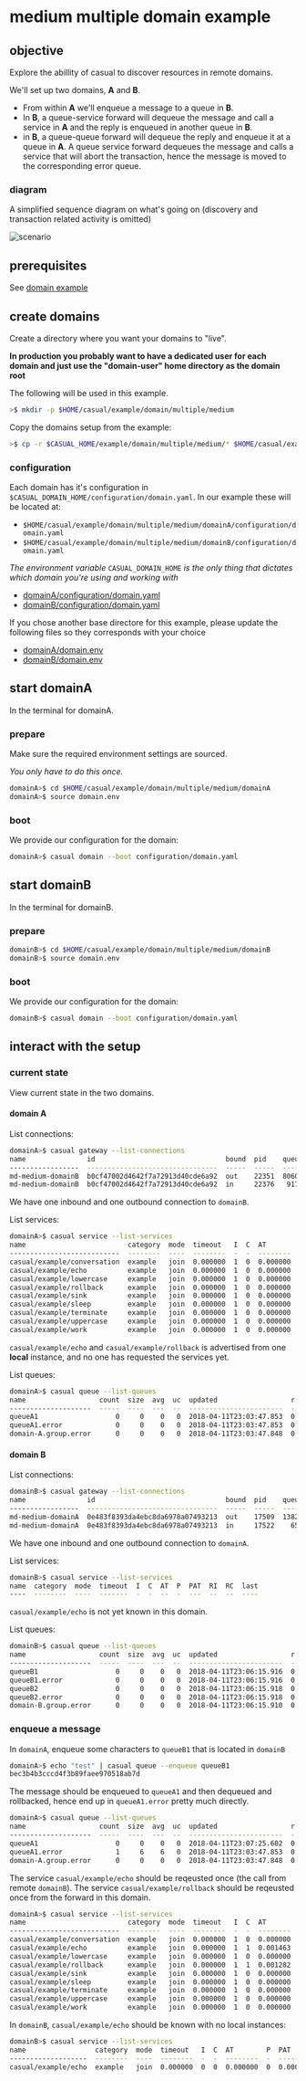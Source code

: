 
# medium multiple domain example

## objective

Explore the abillity of casual to discover resources in remote domains.

We'll set up two domains, **A** and **B**. 
* From within **A** we'll enqueue a message to a queue in **B**. 
* In **B**, a queue-service forward will dequeue the message and call a service in **A** and the reply is enqueued in another queue in **B**.
* in **B**, a queue-queue forward will dequeue the reply and enqueue it at a queue in **A**.
A queue service forward dequeues the message and calls a service that will abort the transaction, hence the message is moved 
to the corresponding error queue.


### diagram

A simplified sequence diagram on what's going on (discovery and transaction related activity is omitted)

![scenario](diagram/scenario.svg)



## prerequisites

See [domain example]( ../../readme.md)


## create domains

Create a directory where you want your domains to "live".

**In production you probably want to have a dedicated user for each domain and just use the "domain-user" home directory as the domain root**

The following will be used in this example.

```bash
>$ mkdir -p $HOME/casual/example/domain/multiple/medium
```
    
Copy the domains setup from the example:

```bash
>$ cp -r $CASUAL_HOME/example/domain/multiple/medium/* $HOME/casual/example/domain/multiple/medium/
```

### configuration

Each domain has it's configuration in `$CASUAL_DOMAIN_HOME/configuration/domain.yaml`. In our example these will be located at:

* `$HOME/casual/example/domain/multiple/medium/domainA/configuration/domain.yaml`
* `$HOME/casual/example/domain/multiple/medium/domainB/configuration/domain.yaml`

_The environment variable_ `CASUAL_DOMAIN_HOME` _is the only thing that dictates which domain you're using and working with_

 * [domainA/configuration/domain.yaml](domainA/configuration/domain.yaml)    
 * [domainB/configuration/domain.yaml](domainB/configuration/domain.yaml) 



If you chose another base directore for this example, please update the following files so they corresponds with your choice
 
 * [domainA/domain.env](domainA/domain.env)    
 * [domainB/domain.env](domainB/domain.env) 
 

## start domainA

In the terminal for domainA.   

### prepare

Make sure the required environment settings are sourced.

*You only have to do this once.*
 
```bash
domainA>$ cd $HOME/casual/example/domain/multiple/medium/domainA
domainA>$ source domain.env
```

### boot

We provide our configuration for the domain:

```bash
domainA>$ casual domain --boot configuration/domain.yaml
``` 

    
## start domainB

In the terminal for domainB.

### prepare

```bash
domainB>$ cd $HOME/casual/example/domain/multiple/medium/domainB
domainB>$ source domain.env
```
### boot

We provide our configuration for the domain:

```bash
domainB>$ casual domain --boot configuration/domain.yaml
```


## interact with the setup


### current state

View current state in the two domains.

#### domain A

List connections:

```bash
domainA>$ casual gateway --list-connections
name               id                                bound  pid    queue    type  runlevel  address        
-----------------  --------------------------------  -----  -----  -------  ----  --------  ---------------
md-medium-domainB  b0cf47002d4642f7a72913d40cde6a92  out    22351  8060933  tcp   online    localhost:7772 
md-medium-domainB  b0cf47002d4642f7a72913d40cde6a92  in     22376   917521  tcp   online    localhost:64495
```

We have one inbound and one outbound connection to `domainB`.



List services:

```bash
domainA>$ casual service --list-services
name                         category  mode  timeout   I  C  AT        P  PAT       RI  RC  last                   
---------------------------  --------  ----  --------  -  -  --------  -  --------  --  --  -----------------------
casual/example/conversation  example   join  0.000000  1  0  0.000000  0  0.000000   0   0  0000-00-00T00:00:00.000
casual/example/echo          example   join  0.000000  1  0  0.000000  0  0.000000   0   0  2018-04-11T22:54:02.185
casual/example/lowercase     example   join  0.000000  1  0  0.000000  0  0.000000   0   0  0000-00-00T00:00:00.000
casual/example/rollback      example   join  0.000000  1  0  0.000000  0  0.000000   0   0  2018-04-11T22:54:02.197
casual/example/sink          example   join  0.000000  1  0  0.000000  0  0.000000   0   0  0000-00-00T00:00:00.000
casual/example/sleep         example   join  0.000000  1  0  0.000000  0  0.000000   0   0  0000-00-00T00:00:00.000
casual/example/terminate     example   join  0.000000  1  0  0.000000  0  0.000000   0   0  0000-00-00T00:00:00.000
casual/example/uppercase     example   join  0.000000  1  0  0.000000  0  0.000000   0   0  0000-00-00T00:00:00.000
casual/example/work          example   join  0.000000  1  0  0.000000  0  0.000000   0   0  0000-00-00T00:00:00.000
```


`casual/example/echo` and `casual/example/rollback` is advertised from one **local** instance, and no one has requested the services yet.


List queues:

```bash
domainA>$ casual queue --list-queues 
name                  count  size  avg  uc  updated                  r  t  group   
--------------------  -----  ----  ---  --  -----------------------  -  -  --------
queueA1                   0     0    0   0  2018-04-11T23:03:47.853  0  q  domain-A
queueA1.error             0     0    0   0  2018-04-11T23:03:47.853  0  e  domain-A
domain-A.group.error      0     0    0   0  2018-04-11T23:03:47.848  0  g  domain-A
```

#### domain B

List connections:

```bash
domainB>$ casual gateway --list-connections 
name               id                                bound  pid    queue     type  runlevel  address        
-----------------  --------------------------------  -----  -----  --------  ----  --------  ---------------
md-medium-domainA  0e483f8393da4ebc8da6978a07493213  out    17509  13828096  tcp   online    localhost:7771 
md-medium-domainA  0e483f8393da4ebc8da6978a07493213  in     17522    655380  tcp   online    localhost:51175
```

We have one inbound and one outbound connection to `domainA`.


List services:

```bash
domainB>$ casual service --list-services
name  category  mode  timeout  I  C  AT  P  PAT  RI  RC  last
----  --------  ----  -------  -  -  --  -  ---  --  --  ----
```


`casual/example/echo` is not yet known in this domain.


List queues:

```bash
domainB>$ casual queue --list-queues 
name                  count  size  avg  uc  updated                  r  t  group   
--------------------  -----  ----  ---  --  -----------------------  -  -  --------
queueB1                   0     0    0   0  2018-04-11T23:06:15.916  0  q  domain-B
queueB1.error             0     0    0   0  2018-04-11T23:06:15.916  0  e  domain-B
queueB2                   0     0    0   0  2018-04-11T23:06:15.918  0  q  domain-B
queueB2.error             0     0    0   0  2018-04-11T23:06:15.918  0  e  domain-B
domain-B.group.error      0     0    0   0  2018-04-11T23:06:15.910  0  g  domain-B
```


### enqueue a message

In `domainA`, enqueue some characters to `queueB1` that is located in `domainB`

```bash
domainA>$ echo "test" | casual queue --enqueue queueB1
bec3b4b3cccd4f3b89faee970518ab7d
```

The message should be enqueued to `queueA1` and then dequeued and rollbacked, hence end up in `queueA1.error` pretty much directly.

```bash
domainA>$ casual queue --list-queues 
name                  count  size  avg  uc  updated                  r  t  group   
--------------------  -----  ----  ---  --  -----------------------  -  -  --------
queueA1                   0     0    0   0  2018-04-11T23:07:25.602  0  q  domain-A
queueA1.error             1     6    6   0  2018-04-11T23:03:47.853  0  e  domain-A
domain-A.group.error      0     0    0   0  2018-04-11T23:03:47.848  0  g  domain-A
```



The service `casual/example/echo` should be reqeusted once (the call from remote `domainB`).
The service `casual/example/rollback` should be reqeusted once from the forward in this domain.

```bash
domainA>$ casual service --list-services
name                         category  mode  timeout   I  C  AT        P  PAT       RI  RC  last                   
---------------------------  --------  ----  --------  -  -  --------  -  --------  --  --  -----------------------
casual/example/conversation  example   join  0.000000  1  0  0.000000  0  0.000000   0   0  0000-00-00T00:00:00.000
casual/example/echo          example   join  0.000000  1  1  0.001463  0  0.000000   0   0  2018-04-11T23:07:25.593
casual/example/lowercase     example   join  0.000000  1  0  0.000000  0  0.000000   0   0  0000-00-00T00:00:00.000
casual/example/rollback      example   join  0.000000  1  1  0.001282  0  0.000000   0   0  2018-04-11T23:07:25.608
casual/example/sink          example   join  0.000000  1  0  0.000000  0  0.000000   0   0  0000-00-00T00:00:00.000
casual/example/sleep         example   join  0.000000  1  0  0.000000  0  0.000000   0   0  0000-00-00T00:00:00.000
casual/example/terminate     example   join  0.000000  1  0  0.000000  0  0.000000   0   0  0000-00-00T00:00:00.000
casual/example/uppercase     example   join  0.000000  1  0  0.000000  0  0.000000   0   0  0000-00-00T00:00:00.000
casual/example/work          example   join  0.000000  1  0  0.000000  0  0.000000   0   0  0000-00-00T00:00:00.000
```


In `domainB`, `casual/example/echo` should be known with no local instances:

```bash
domainB>$ casual service --list-services
name                 category  mode  timeout   I  C  AT        P  PAT       RI  RC  last                   
-------------------  --------  ----  --------  -  -  --------  -  --------  --  --  -----------------------
casual/example/echo  example   join  0.000000  0  0  0.000000  0  0.000000   1   1  0000-00-00T00:00:00.000
```



